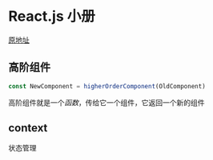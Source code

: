 # React.js 小册

[原地址](http://huziketang.mangojuice.top/books/react)

## 高阶组件

```js
const NewComponent = higherOrderComponent(OldComponent)
```

高阶组件就是一个*函数*，传给它一个组件，它返回一个新的组件

## context

状态管理